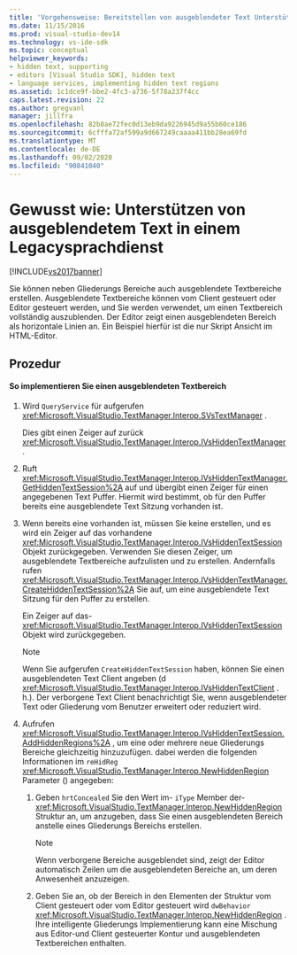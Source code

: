 ```yaml
---
title: 'Vorgehensweise: Bereitstellen von ausgeblendeter Text Unterstützung in einem Legacy Sprachdienst | Microsoft-Dokumentation'
ms.date: 11/15/2016
ms.prod: visual-studio-dev14
ms.technology: vs-ide-sdk
ms.topic: conceptual
helpviewer_keywords:
- hidden text, supporting
- editors [Visual Studio SDK], hidden text
- language services, implementing hidden text regions
ms.assetid: 1c1dce9f-bbe2-4fc3-a736-5f78a237f4cc
caps.latest.revision: 22
ms.author: gregvanl
manager: jillfra
ms.openlocfilehash: 82b8ae72fec0d13eb9da9226945d9a55b60ce186
ms.sourcegitcommit: 6cfffa72af599a9d667249caaaa411bb28ea69fd
ms.translationtype: MT
ms.contentlocale: de-DE
ms.lasthandoff: 09/02/2020
ms.locfileid: "90841040"
---
```

# <a name="how-to-provide-hidden-text-support-in-a-legacy-language-service"></a>Gewusst wie: Unterstützen von ausgeblendetem Text in einem Legacysprachdienst
[!INCLUDE[vs2017banner](../../includes/vs2017banner.md)]

Sie können neben Gliederungs Bereiche auch ausgeblendete Textbereiche erstellen. Ausgeblendete Textbereiche können vom Client gesteuert oder Editor gesteuert werden, und Sie werden verwendet, um einen Textbereich vollständig auszublenden. Der Editor zeigt einen ausgeblendeten Bereich als horizontale Linien an. Ein Beispiel hierfür ist die nur Skript Ansicht im HTML-Editor.  
  
## <a name="procedure"></a>Prozedur  
  
#### <a name="to-implement-a-hidden-text-region"></a>So implementieren Sie einen ausgeblendeten Textbereich  
  
1. Wird `QueryService` für aufgerufen <xref:Microsoft.VisualStudio.TextManager.Interop.SVsTextManager> .  
  
     Dies gibt einen Zeiger auf zurück <xref:Microsoft.VisualStudio.TextManager.Interop.IVsHiddenTextManager> .  
  
2. Ruft <xref:Microsoft.VisualStudio.TextManager.Interop.IVsHiddenTextManager.GetHiddenTextSession%2A> auf und übergibt einen Zeiger für einen angegebenen Text Puffer. Hiermit wird bestimmt, ob für den Puffer bereits eine ausgeblendete Text Sitzung vorhanden ist.  
  
3. Wenn bereits eine vorhanden ist, müssen Sie keine erstellen, und es wird ein Zeiger auf das vorhandene <xref:Microsoft.VisualStudio.TextManager.Interop.IVsHiddenTextSession> Objekt zurückgegeben. Verwenden Sie diesen Zeiger, um ausgeblendete Textbereiche aufzulisten und zu erstellen. Andernfalls rufen <xref:Microsoft.VisualStudio.TextManager.Interop.IVsHiddenTextManager.CreateHiddenTextSession%2A> Sie auf, um eine ausgeblendete Text Sitzung für den Puffer zu erstellen.  
  
     Ein Zeiger auf das- <xref:Microsoft.VisualStudio.TextManager.Interop.IVsHiddenTextSession> Objekt wird zurückgegeben.  
  
    > [!NOTE]
    > Wenn Sie aufgerufen `CreateHiddenTextSession` haben, können Sie einen ausgeblendeten Text Client angeben (d <xref:Microsoft.VisualStudio.TextManager.Interop.IVsHiddenTextClient> . h.). Der verborgene Text Client benachrichtigt Sie, wenn ausgeblendeter Text oder Gliederung vom Benutzer erweitert oder reduziert wird.  
  
4. Aufrufen <xref:Microsoft.VisualStudio.TextManager.Interop.IVsHiddenTextSession.AddHiddenRegions%2A> , um eine oder mehrere neue Gliederungs Bereiche gleichzeitig hinzuzufügen. dabei werden die folgenden Informationen im `reHidReg` <xref:Microsoft.VisualStudio.TextManager.Interop.NewHiddenRegion> Parameter () angegeben:  
  
    1. Geben `hrtConcealed` Sie den Wert im- `iType` Member der- <xref:Microsoft.VisualStudio.TextManager.Interop.NewHiddenRegion> Struktur an, um anzugeben, dass Sie einen ausgeblendeten Bereich anstelle eines Gliederungs Bereichs erstellen.  
  
        > [!NOTE]
        > Wenn verborgene Bereiche ausgeblendet sind, zeigt der Editor automatisch Zeilen um die ausgeblendeten Bereiche an, um deren Anwesenheit anzuzeigen.  
  
    2. Geben Sie an, ob der Bereich in den Elementen der Struktur vom Client gesteuert oder vom Editor gesteuert wird `dwBehavior` <xref:Microsoft.VisualStudio.TextManager.Interop.NewHiddenRegion> . Ihre intelligente Gliederungs Implementierung kann eine Mischung aus Editor-und Client gesteuerter Kontur und ausgeblendeten Textbereichen enthalten.
